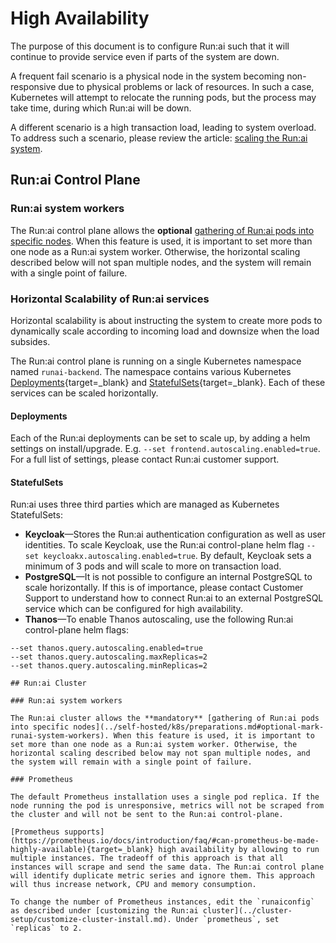 
# High Availability

The purpose of this document is to configure Run:ai such that it will continue to provide service even if parts of the system are down.

A frequent fail scenario is a physical node in the system becoming non-responsive due to physical problems or lack of resources. In such a case, Kubernetes will attempt to relocate the running pods, but the process may take time, during which Run:ai will be down.

A different scenario is a high transaction load, leading to system overload. To address such a scenario, please review the article: [scaling the Run:ai system](./large-clusters.md).

## Run:ai Control Plane

### Run:ai system workers

The Run:ai control plane allows the **optional** [gathering of Run:ai pods into specific nodes](../self-hosted/k8s/preparations.md#optional-mark-runai-system-workers). When this feature is used, it is important to set more than one node as a Run:ai system worker. Otherwise, the horizontal scaling described below will not span multiple nodes, and the system will remain with a single point of failure.  

### Horizontal Scalability of Run:ai services

Horizontal scalability is about instructing the system to create more pods to dynamically scale according to incoming load and downsize when the load subsides.

The Run:ai control plane is running on a single Kubernetes namespace named `runai-backend`. The namespace contains various Kubernetes [Deployments](https://kubernetes.io/docs/concepts/workloads/controllers/deployment/){target=_blank} and [StatefulSets](https://kubernetes.io/docs/concepts/workloads/controllers/statefulset/){target=_blank}. Each of these services can be scaled horizontally.

#### Deployments

Each of the Run:ai deployments can be set to scale up, by adding a helm settings on install/upgrade. E.g. `--set frontend.autoscaling.enabled=true`. For a full list of settings, please contact Run:ai customer support.

#### StatefulSets

Run:ai uses three third parties which are managed as Kubernetes StatefulSets:

* **Keycloak**&mdash;Stores the Run:ai authentication configuration as well as user identities. To scale Keycloak, use the Run:ai control-plane helm flag `--set keycloakx.autoscaling.enabled=true`. By default, Keycloak sets a minimum of 3 pods and will scale to more on transaction load.
* **PostgreSQL**&mdash;It is not possible to configure an internal PostgreSQL to scale horizontally. If this is of importance, please contact Customer Support to understand how to connect Run:ai to an external PostgreSQL service which can be configured for high availability.
* **Thanos**&mdash;To enable Thanos autoscaling, use the following Run:ai control-plane helm flags:

```
--set thanos.query.autoscaling.enabled=true  
--set thanos.query.autoscaling.maxReplicas=2 
--set thanos.query.autoscaling.minReplicas=2 

## Run:ai Cluster

### Run:ai system workers

The Run:ai cluster allows the **mandatory** [gathering of Run:ai pods into specific nodes](../self-hosted/k8s/preparations.md#optional-mark-runai-system-workers). When this feature is used, it is important to set more than one node as a Run:ai system worker. Otherwise, the horizontal scaling described below may not span multiple nodes, and the system will remain with a single point of failure.  

### Prometheus

The default Prometheus installation uses a single pod replica. If the node running the pod is unresponsive, metrics will not be scraped from the cluster and will not be sent to the Run:ai control-plane.

[Prometheus supports](https://prometheus.io/docs/introduction/faq/#can-prometheus-be-made-highly-available){target=_blank} high availability by allowing to run multiple instances. The tradeoff of this approach is that all instances will scrape and send the same data. The Run:ai control plane will identify duplicate metric series and ignore them. This approach will thus increase network, CPU and memory consumption.

To change the number of Prometheus instances, edit the `runaiconfig` as described under [customizing the Run:ai cluster](../cluster-setup/customize-cluster-install.md). Under `prometheus`, set `replicas` to 2.
